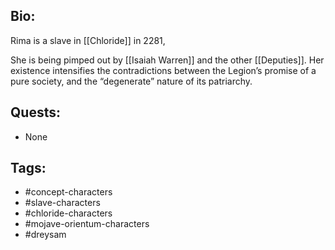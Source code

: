 ## Bio:

Rima is a slave in [[Chloride]] in 2281,

She is being pimped out by [[Isaiah Warren]] and the other [[Deputies]]. Her existence intensifies the contradictions between the Legion’s promise of a pure society, and the “degenerate” nature of its patriarchy.

## Quests:

- None

## Tags:

- #concept-characters
- #slave-characters
- #chloride-characters
- #mojave-orientum-characters
- #dreysam